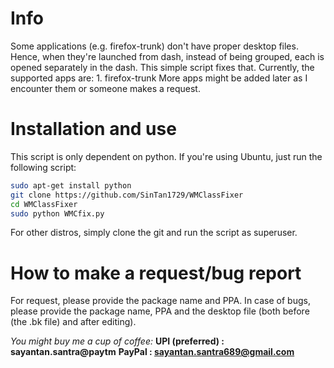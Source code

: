 
# Info

Some applications (e.g. firefox-trunk) don't have proper desktop files. Hence, when they're launched from dash, instead of being grouped, each is opened separately in the dash. This simple script fixes that.
Currently, the supported apps are:
    1. firefox-trunk
More apps might be added later as I encounter them or someone makes a request.

# Installation and use

This script is only dependent on python. If you're using Ubuntu, just run the following script:
```bash
sudo apt-get install python
git clone https://github.com/SinTan1729/WMClassFixer
cd WMClassFixer
sudo python WMCfix.py
```
For other distros, simply clone the git and run the script as superuser.

# How to make a request/bug report

For request, please provide the package name and PPA. In case of bugs, please provide the package name, PPA and the desktop file (both before (the .bk file) and after editing).

_You might buy me a cup of coffee:_
**UPI (preferred) : sayantan.santra@paytm**
**PayPal : sayantan.santra689@gmail.com** 